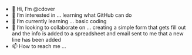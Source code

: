 - 👋 Hi, I’m @cdover
- 👀 I’m interested in ... learning what GitHub can do
- 🌱 I’m currently learning ... basic coding
- 💞️ I’m looking to collaborate on ... creating a simple form that gets fill out and the info is added to a spreadsheet and email sent to me that a new line has been added
- 📫 How to reach me ... 

<!---
cdover/cdover is a ✨ special ✨ repository because its `README.md` (this file) appears on your GitHub profile.
You can click the Preview link to take a look at your changes.
--->
